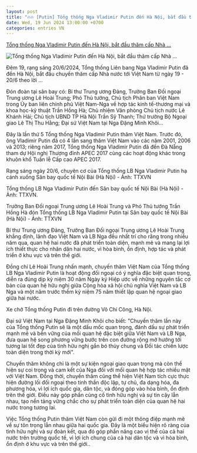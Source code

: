 ```yaml
---
layout: post
title: "🔥🔥 [Putin] Tổng thống Nga Vladimir Putin đến Hà Nội, bắt đầu thăm cấp Nhà ..."
date: Wed, 19 Jun 2024 13:00:00 +0700
categories: entries VN
---
```

[Tổng thống Nga Vladimir Putin đến Hà Nội, bắt đầu thăm cấp Nhà ...](https://vneconomy.vn/tong-thong-nga-vladimir-putin-den-ha-noi-bat-dau-tham-cap-nha-nuoc-toi-viet-nam.htm)

![Tổng thống Nga Vladimir Putin đến Hà Nội, bắt đầu thăm cấp Nhà ...](https://media.vneconomy.vn/640x360/images/upload/2024/06/20/1c17a49b-4a18-4b93-8fe7-37534a152d87.jpg)

Đêm 19, rạng sáng 20/6/2024, Tổng thống Liên bang Nga Vladimir Putin đã đến Hà Nội, bắt đầu chuyến thăm cấp Nhà nước tới Việt Nam từ ngày 19 - 20/6 theo lời ...

Đón đoàn tại sân bay có: Bí thư Trung ương Đảng, Trưởng Ban Đối ngoại Trung ương Lê Hoài Trung; Phó Thủ tướng, Chủ tịch Phân ban Việt Nam trong Ủy ban liên chính phủ Việt Nam-Nga về hợp tác kinh tế-thương mại và khoa học-kỹ thuật Trần Hồng Hà; Chủ nhiệm Văn phòng Chủ tịch nước Lê Khánh Hải; Chủ tịch UBND TP Hà Nội Trần Sỹ Thanh; Thứ trưởng Bộ Ngoại giao Lê Thị Thu Hằng; Đại sứ Việt Nam tại Nga Đặng Minh Khôi...

Đây là lần thứ 5 Tổng thống Nga Vladimir Putin thăm Việt Nam. Trước đó, ông Vladimir Putin đã có 4 lần sang thăm Việt Nam vào các năm 2001, 2006 và 2013; riêng năm 2017, Tổng thống Nga Vladimir Putin đã đến Đà Nẵng tham dự Hội nghị Thượng đỉnh APEC 2017 cùng các hoạt động khác trong khuôn khổ Tuần lễ Cấp cao APEC 2017.

Rạng sáng ngày 20/6, chuyên cơ của Tổng thống LB Nga Vladimir Putin hạ cánh xuống Sân bay quốc tế Nội Bài (Hà Nội) - Ảnh: TTXVN

Tổng thống LB Nga Vladimir Putin đến Sân bay quốc tế Nội Bài (Hà Nội) - Ảnh: TTXVN.

Trưởng Ban Đối ngoại Trung ương Lê Hoài Trung và Phó Thủ tướng Trần Hồng Hà đón Tổng thống LB Nga Vladimir Putin tại Sân bay quốc tế Nội Bài (Hà Nội) - Ảnh: TTXVN

Bí thư Trung ương Đảng, Trưởng Ban Đối ngoại Trung ương Lê Hoài Trung khẳng định, lãnh đạo Việt Nam và LB Nga đều nhất trí cho rằng trong nhiều năm qua, quan hệ hai nước đã phát triển toàn diện, mạnh mẽ và mang lại lợi ích thiết thực cho nhân dân hai nước, vì hòa bình, ổn định, hợp tác và phát triển ở khu vực và trên thế giới.

Đồng chí Lê Hoài Trung nhấn mạnh, chuyến thăm Việt Nam của Tổng thống LB Nga Vladimir Putin là hoạt động đối ngoại có ý nghĩa đặc biệt quan trọng, diễn ra đúng dịp kỷ niệm 30 năm Ngày ký Hiệp ước về những nguyên tắc cơ bản của quan hệ hữu nghị giữa Cộng hòa xã hội chủ nghĩa Việt Nam và LB Nga và một năm trước thềm kỷ niệm 75 năm thiết lập quan hệ ngoại giao giữa hai nước.

Xe chở Tổng thống Putin đi trên đường Võ Chí Công, Hà Nội.

Đại sứ Việt Nam tại Nga Đặng Minh Khôi cho biết: "Chuyến thăm lần này của Tổng thống Putin sẽ là một dấu mốc quan trọng, đánh dấu sự phát triển mạnh mẽ và bền vững của mối quan hệ đặc biệt giữa Việt Nam và LB Nga, đưa quan hệ song phương vững bước trên con đường rộng mở hướng tới tương lai tốt đẹp của tình hữu nghị gắn bó thủy chung và Đối tác chiến lược toàn diện trong thời kỳ mới".

Chuyến thăm không chỉ là một sự kiện ngoại giao quan trọng mà còn thể hiện sự coi trọng và cam kết của Nga đối với mối quan hệ hợp tác nhiều mặt với Việt Nam. Đồng thời, chuyến thăm cũng thể hiện Việt Nam tích cực thực hiện đường lối đối ngoại theo tinh thần độc lập, tự chủ, đa dạng hóa, đa phương hóa, vì lợi ích quốc gia, dân tộc, và đóng góp vào hòa bình, ổn định trên thế giới. Điều này góp phần củng cố tình hữu nghị và sự tin cậy lẫn nhau, tạo nền tảng vững chắc cho sự phát triển toàn diện của quan hệ hai nước trong tương lai.

Việc Tổng thống Putin thăm Việt Nam còn gửi đi một thông điệp mạnh mẽ về sự tôn trọng lẫn nhau giữa hai quốc gia. Đây là một biểu hiện rõ ràng của tình hữu nghị và sự đoàn kết, qua đó góp phần nâng cao vị thế của cả hai nước trên trường quốc tế, vì lợi ích chung của cả hai dân tộc và vì hòa bình, ổn định ở khu vực và trên thế giới..

